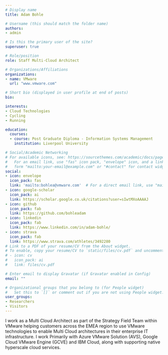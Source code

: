 ```yaml
---
# Display name
title: Adam Bohle

# Username (this should match the folder name)
authors:
- admin

# Is this the primary user of the site?
superuser: true

# Role/position
role: Staff Multi-Cloud Architect

# Organizations/Affiliations
organizations:
- name: VMware
  url: "www.vmware.com"

# Short bio (displayed in user profile at end of posts)
bio: 

interests:
- Cloud Technologies
- Cycling
- Running

education:
  courses:
  - course: Post Graduate Diploma - Information Systems Management
    institution: Liverpool University

# Social/Academic Networking
# For available icons, see: https://sourcethemes.com/academic/docs/page-builder/#icons
#   For an email link, use "fas" icon pack, "envelope" icon, and a link in the
#   form "mailto:your-email@example.com" or "#contact" for contact widget.
social:
- icon: envelope
  icon_pack: fas
  link: 'mailto:bohlea@vmware.com'  # For a direct email link, use "mailto:test@example.org".
- icon: google-scholar
  icon_pack: ai
  link: https://scholar.google.co.uk/citations?user=sIwtMXoAAAAJ
- icon: github
  icon_pack: fab
  link: https://github.com/bohleadam
- icon: linkedin
  icon_pack: fab
  link: https://www.linkedin.com/in/adam-bohle/
- icon: strava
  icon_pack: fab
  link: https://www.strava.com/athletes/3492280
# Link to a PDF of your resume/CV from the About widget.
# To enable, copy your resume/CV to `static/files/cv.pdf` and uncomment the lines below.
# - icon: cv
#   icon_pack: ai
#   link: files/cv.pdf

# Enter email to display Gravatar (if Gravatar enabled in Config)
email: ""

# Organizational groups that you belong to (for People widget)
#   Set this to `[]` or comment out if you are not using People widget.
user_groups:
- Researchers
- Visitors
---
```


I work as a Multi Cloud Architect as part of the Strategy Field Team within VMware helping customers across the EMEA region to use VMware technologies to enable Multi Cloud architectures in their enterprise IT infrastructure. I work Primarily with Azure VMware Solution (AVS), Google Cloud VMware Engine (GCVE) and IBM Cloud, along with supporting native hyperscale cloud services.

